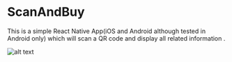 # ScanAndBuy

This is a simple React Native App(iOS and Android although tested in Android only) which will scan a QR code and display all related information .

![alt text](https://chart.googleapis.com/chart?chl=Plastic+Model+Kit+%2769+Chevy+Nova+SS%5E31445020988%5Ehttps%3A%2F%2Fi5.walmartimages.com%2Fasr%2Fac3a17f2-805e-4af6-9616-456f0534a962_1.cdf2c0cd92929fd85823d7c67d4e7d5f.jpeg%3FodnBg%3DFFFFFF%26odnHeight%3D2000%26odnWidth%3D2000&chs=200x200&cht=qr&chld=H%7C0)
